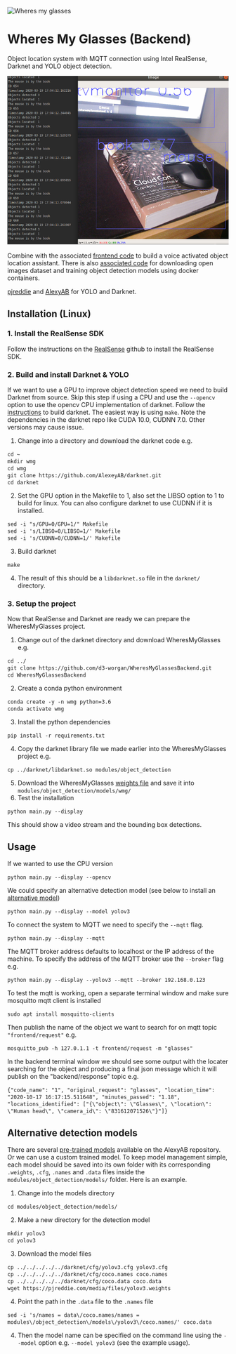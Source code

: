 ![Wheres my glasses](https://github.com/d3-worgan/WheresMyGlassesBackend/.github/workflows/python-app.yml/badge.svg)


# Wheres My Glasses (Backend)
Object location system with MQTT connection using Intel RealSense, Darknet and YOLO object detection. 

![location demo](location_demo.png)  

Combine with the associated 
[frontend code](https://github.com/d3-worgan/WheresMyGlassesFrontend) to build a voice activated object location assistant. There 
is also [associated code](https://github.com/d3-worgan/darknet-docker) 
for downloading open images dataset and training object detection models using docker containers.

[pjreddie](https://github.com/pjreddie/darknet) and [AlexyAB](https://github.com/AlexeyAB/darknet) for 
YOLO and Darknet.


## Installation (Linux)
### 1. Install the RealSense SDK
Follow the instructions on the [RealSense](https://github.com/IntelRealSense/librealsense/blob/master/doc/distribution_linux.md) 
github to install the RealSense SDK.

### 2. Build and install Darknet & YOLO
If we want to use a GPU to improve object detection speed we need to build Darknet from source. 
Skip this step if using a CPU and use the ```--opencv``` option to use the opencv CPU implementation of darknet. 
Follow the [instructions](https://github.com/AlexeyAB/darknet#how-to-compile-on-linux-using-make) to build darknet. The easiest way 
is using ```make```. Note the dependencies in the darknet repo like CUDA 10.0, CUDNN 7.0. Other versions may cause issue.

1. Change into a directory and download the darknet code e.g.
```
cd ~
mkdir wmg
cd wmg
git clone https://github.com/AlexeyAB/darknet.git
cd darknet
```
2. Set the GPU option in the Makefile to 1, also set the LIBSO option to 1 to build for linux. You can also configure 
darknet to use CUDNN if it is installed.
```
sed -i "s/GPU=0/GPU=1/" Makefile
sed -i 's/LIBSO=0/LIBSO=1/' Makefile
sed -i 's/CUDNN=0/CUDNN=1/' Makefile
```
3. Build darknet
```
make
```
4. The result of this should be a ```libdarknet.so``` file in the ```darknet/``` directory.

### 3. Setup the project
Now that RealSense and Darknet are ready we can prepare the WheresMyGlasses project.
1. Change out of the darknet directory and download WheresMyGlasses e.g.
```
cd ../
git clone https://github.com/d3-worgan/WheresMyGlassesBackend.git
cd WheresMyGlassesBackend
```
2. Create a conda python environment
```
conda create -y -n wmg python=3.6 
conda activate wmg
```
3. Install the python dependencies
```
pip install -r requirements.txt
```
4. Copy the darknet library file we made earlier into the WheresMyGlasses project e.g.
```
cp ../darknet/libdarknet.so modules/object_detection
```
5. Download the WheresMyGlasses [weights file](https://drive.google.com/file/d/1HCr2iXLc3uIMUm8qxLNP_1Lpp0qFj__9/view?usp=sharing) and save it into ```modules/object_detection/models/wmg/```
6. Test the installation
```
python main.py --display
```
This should show a video stream and the bounding box detections.

## Usage
If we wanted to use the CPU version 
```
python main.py --display --opencv
```
We could specify an alternative detection model (see below to install an [alternative model](https://github.com/d3-worgan/WheresMyGlassesBackend#alternative-detection-models))
```
python main.py --display --model yolov3
```
To connect the system to MQTT we need to specify the ```--mqtt``` flag.
```
python main.py --display --mqtt
```
The MQTT broker address defaults to localhost or the IP address of the machine. 
To specify the address of the MQTT broker use the ```--broker``` flag e.g.
```
python main.py --display --yolov3 --mqtt --broker 192.168.0.123
```

To test the mqtt is working, open a separate terminal window and make sure mosquitto mqtt client is installed
```
sudo apt install mosquitto-clients
```
Then publish the name of the object we want to search for on mqtt topic ```"frontend/request"``` e.g.
```
mosquitto_pub -h 127.0.1.1 -t frontend/request -m "glasses"
```
In the backend terminal window we should see some output with the locater searching for the object
and producing a final json message which it will publish on the "backend/response" topic e.g.

```
{"code_name": "1", "original_request": "glasses", "location_time": "2020-10-17 16:17:15.511648", "minutes_passed": "1.18", "locations_identified": ["{\"object\": \"Glasses\", \"location\": \"Human head\", \"camera_id\": \"831612071526\"}"]}
```


## Alternative detection models
There are several [pre-trained models](https://github.com/AlexeyAB/darknet#pre-trained-models) available on the AlexyAB 
repository. Or we can use a custom trained model. To keep model management simple, each model should be saved into its own folder with its corresponding ```.weights```, ```.cfg```, ```.names``` and ```.data``` files inside the 
```modules/object_detection/models/``` folder. Here is an example.
1. Change into the models directory
```
cd modules/object_detection/models/
```
2. Make a new directory for the detection model
```
mkdir yolov3
cd yolov3
```
3. Download the model files
```
cp ../../../../../darknet/cfg/yolov3.cfg yolov3.cfg
cp ../../../../../darknet/cfg/coco.names coco.names
cp ../../../../../darknet/cfg/coco.data coco.data
wget https://pjreddie.com/media/files/yolov3.weights
```
4. Point the path in the ```.data``` file to the ```.names``` file
```
sed -i 's/names = data\/coco.names/names = modules\/object_detection\/models\/yolov3\/coco.names/' coco.data
```
4. Then the model name can be specified on the command line using the ```--model``` option e.g. ```--model yolov3``` 
(see the example usage). 


